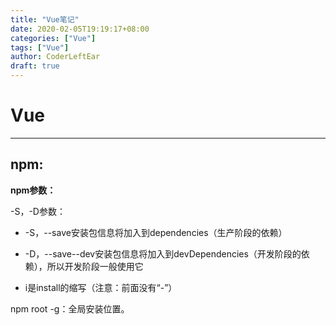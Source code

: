```yaml
---
title: "Vue笔记"
date: 2020-02-05T19:19:17+08:00
categories: ["Vue"]
tags: ["Vue"]
author: CoderLeftEar
draft: true
---
```


# Vue

---

## npm:

**npm参数：**

-S，-D参数：

- -S，--save安装包信息将加入到dependencies（生产阶段的依赖）

- -D，--save--dev安装包信息将加入到devDependencies（开发阶段的依赖），所以开发阶段一般使用它

- i是install的缩写（注意：前面没有“-”）

npm root -g：全局安装位置。